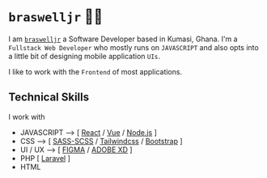 # `braswelljr` 👨‍🚒

I am [`braswelljr`](https://braswelljr.vercel.app/) a Software Developer based in Kumasi, Ghana. I'm a `Fullstack Web Developer` who mostly runs on `JAVASCRIPT` and also opts into a little bit of designing mobile application `UIs`.

I like to work with the `Frontend` of most applications.

## Technical Skills

I work with

- JAVASCRIPT --> [ [React](https://reactjs.org/) / [Vue](https://vuejs.org/) / [Node.js](https://nodejs.org/) ]
- CSS --> [ [SASS-SCSS](https://sass-lang.com/) / [Tailwindcss](https://tailwindcss.com/) / [Bootstrap](https://getbootstrap.com/) ]
- UI / UX --> [ [FIGMA](https://www.figma.com/) / [ADOBE XD](https://www.adobe.com/products/xd.html) ]
- PHP [ [Laravel](https://laravel.com/) ]
- HTML

